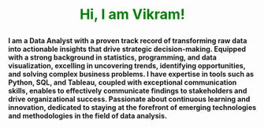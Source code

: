 # <p align='center'><font color="green">Hi, I am Vikram!</font></p>

**I am a Data Analyst with a proven track record of transforming raw data into actionable insights that drive strategic decision-making. Equipped with a strong background in statistics, programming, and data visualization, excelling in uncovering trends, identifying opportunities, and solving complex business problems. I have expertise in tools such as Python, SQL, and Tableau, coupled with exceptional communication skills, enables to effectively communicate findings to stakeholders and drive organizational success. Passionate about continuous learning and innovation, dedicated to staying at the forefront of emerging technologies and methodologies in the field of data analysis.**

